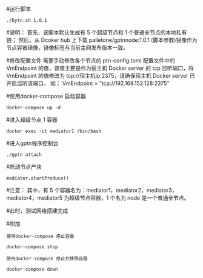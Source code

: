 #运行脚本

    ./bytn.sh 1.0.1

#说明：
    首先，该脚本默认生成有 5 个超级节点和 1 个普通全节点的本地私有链；
    然后，从 Dcoker hub 上下载 palletone/gptnnode:1.0.1 (脚本参数)镜像作为节点容器镜像，镜像标签与当前主网发布版本一致。

#修改配置文件
    需要手动修改各个节点的 ptn-config.toml 配置文件中的 VmEndpoint 的值，该值主要是作为宿主机 Docker server 的 tcp 监听端口，将 VmEndpoint 的值修改为 tcp://宿主机ip:2375，请确保宿主机 Docker server 已开启监听该端口。
    如： VmEndpoint = "tcp://192.168.152.128:2375"

#使用docker-compose 启动容器

    docker-compose up -d

#进入超级节点 1 容器

    docker exec -it mediator1 /bin/bash

#进入gptn程序控制台

    ./gptn attach

#启动节点产块

    mediator.startProduce()

#注意：
    其中，有 5 个容器名为：mediator1，mediator2，mediator3，mediator4，mediator5 为超级节点容器，1 个名为 node 是一个普通全节点。

#此时，测试网络搭建完成

#附加

    使用docker-compose 停止容器

    docker-compose stop 

    使用docker-compose 停止并移除容器

    docker-compose down



